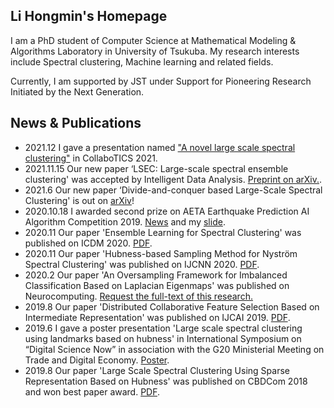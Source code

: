 ## Li Hongmin's Homepage

I am a PhD student of Computer Science at Mathematical Modeling & Algorithms Laboratory in University of Tsukuba. My research interests include Spectral clustering, Machine learning and related fields.

Currently, I am supported by JST under Support for Pioneering Research Initiated by the Next Generation.

## News & Publications 

- 2021.12 I gave a presentation named ["A novel large scale spectral clustering"](https://www.researchgate.net/publication/357116587_A_novel_large_scale_spectral_clustering) in CollaboTICS 2021.
- 2021.11.15 Our new paper ‘LSEC: Large-scale spectral ensemble clustering' was accepted by Intelligent Data Analysis. [Preprint on arXiv.](https://arxiv.org/abs/2106.09852).
- 2021.6 Our new paper ‘Divide-and-conquer based Large-Scale Spectral Clustering' is out on [arXiv](http://dx.doi.org/10.13140/RG.2.2.15207.37281)!
- 2020.10.18 I awarded second prize on AETA Earthquake Prediction AI Algorithm Competition 2019. [News](https://web.pkusz.edu.cn/ims/aeta-ai-algorithm-competition/) and my [slide](https://www.researchgate.net/publication/351374384_AETAdezhenyuceAIsuanfadasai-cansaisuanfahemoxingjianjie).
- 2020.11 Our paper 'Ensemble Learning for Spectral Clustering' was published on ICDM 2020. [PDF](https://www.researchgate.net/publication/351374294_Ensemble_Learning_for_Spectral_Clustering_in_ICDM_2020).
- 2020.11 Our paper 'Hubness-based Sampling Method for Nyström Spectral Clustering' was published on IJCNN 2020. [PDF](https://www.researchgate.net/publication/347020282_Hubness-based_Sampling_Method_for_Nystrom_Spectral_Clustering?_sg%5B0%5D=AvjmAQ75PXlfrPnE9v__4EwO6znbkhabOPrf23tauJk62nR10GMMYyfC0f2gy-tZIe1DzzEIvejoGQTnwOFg89B5_kWkpsRxmLiW5CB7.Jgf4gchBTEPEHre2QxJHt8N_jbNG55V2xlO5jQ4IuEBmHqNHcqo82BrlUyMDTmi8rObc9_Jik_jFFspeIzRcZw).
- 2020.2 Our paper 'An Oversampling Framework for Imbalanced Classification Based on Laplacian Eigenmaps' was published on Neurocomputing. [Request the full-text of this research.](https://www.researchgate.net/publication/339479570_An_Oversampling_Framework_for_Imbalanced_Classification_Based_on_Laplacian_Eigenmaps)
- 2019.8 Our paper 'Distributed Collaborative Feature Selection Based on Intermediate Representation' was published on IJCAI 2019. [PDF](https://www.researchgate.net/publication/334844564_Distributed_Collaborative_Feature_Selection_Based_on_Intermediate_Representation?_sg%5B0%5D=AvjmAQ75PXlfrPnE9v__4EwO6znbkhabOPrf23tauJk62nR10GMMYyfC0f2gy-tZIe1DzzEIvejoGQTnwOFg89B5_kWkpsRxmLiW5CB7.Jgf4gchBTEPEHre2QxJHt8N_jbNG55V2xlO5jQ4IuEBmHqNHcqo82BrlUyMDTmi8rObc9_Jik_jFFspeIzRcZw).
- 2019.6 I gave a poster presentation 'Large scale spectral clustering using landmarks based on hubness' in International Symposium on “Digital Science Now” in association with the G20 Ministerial Meeting on Trade and Digital Economy. [Poster](https://www.researchgate.net/publication/351578192_Large_scale_spectral_clustering_using_landmarks_based_on_hubness).
- 2019.8 Our paper 'Large Scale Spectral Clustering Using Sparse Representation Based on Hubness' was published on CBDCom 2018 and won best paper award. [PDF](https://www.researchgate.net/publication/329477629_Large_Scale_Spectral_Clustering_Using_Sparse_Representation_Based_on_Hubness).
